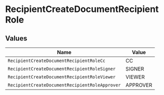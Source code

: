 # RecipientCreateDocumentRecipientRole


## Values

| Name                                           | Value                                          |
| ---------------------------------------------- | ---------------------------------------------- |
| `RecipientCreateDocumentRecipientRoleCc`       | CC                                             |
| `RecipientCreateDocumentRecipientRoleSigner`   | SIGNER                                         |
| `RecipientCreateDocumentRecipientRoleViewer`   | VIEWER                                         |
| `RecipientCreateDocumentRecipientRoleApprover` | APPROVER                                       |